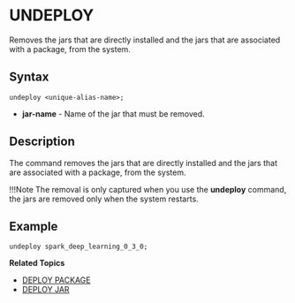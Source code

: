# UNDEPLOY 

Removes the jars that are directly installed and the jars that are associated with a package, from the system.


## Syntax 

```pre
undeploy <unique-alias-name>;
```
*	**jar-name** - Name of the jar that must be removed.  


## Description

The command removes the jars that are directly installed and the jars that are associated with a package, from the system. 

!!!Note
	The removal is only captured when you use the **undeploy** command,  the jars are removed only when the system restarts.


## Example 

	
```
undeploy spark_deep_learning_0_3_0; 
```



**Related Topics**</br>

* [DEPLOY PACKAGE](deploy_package.md)
* [DEPLOY JAR](deploy_jar.md)

